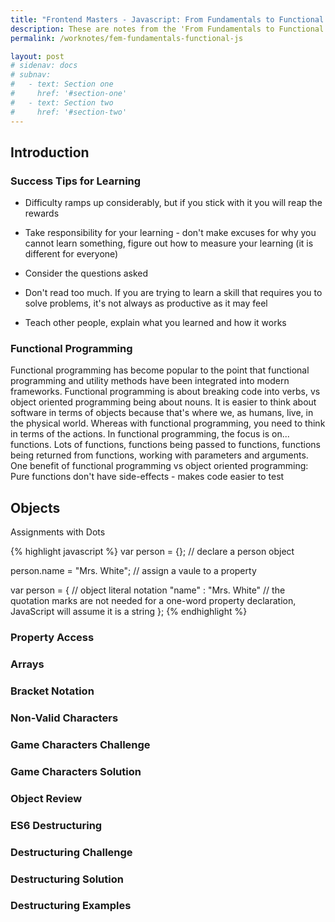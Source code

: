 ```yaml
---
title: "Frontend Masters - Javascript: From Fundamentals to Functional JS"
description: These are notes from the 'From Fundamentals to Functional JS' course on Frontend Masters.
permalink: /worknotes/fem-fundamentals-functional-js

layout: post
# sidenav: docs
# subnav:
#   - text: Section one
#     href: '#section-one'
#   - text: Section two
#     href: '#section-two'
---
```


## Introduction

### Success Tips for Learning

* Difficulty ramps up considerably, but if you stick with it you will reap the rewards

* Take responsibility for your learning - don't make excuses for why you cannot learn something, figure out how to measure your learning (it is different for everyone)

* Consider the questions asked

* Don't read too much. If you are trying to learn a skill that requires you to solve problems, it's not always as productive as it may feel

* Teach other people, explain what you learned and how it works

### Functional Programming

Functional programming has become popular to the point that functional programming and utility methods have been integrated into modern frameworks. Functional programming is about breaking code into verbs, vs object oriented programming being about nouns. It is easier to think about software in terms of objects because that's where we, as humans, live, in the physical world. Whereas with functional programming, you need to think in terms of the actions. In functional programming, the focus is on... functions. Lots of functions, functions being passed to functions, functions being returned from functions, working with parameters and arguments. One benefit of functional programming vs object oriented programming: Pure functions don't have side-effects - makes code easier to test

## Objects

Assignments with Dots

{% highlight javascript %}
var person = {}; // declare a person object

person.name = "Mrs. White"; // assign a vaule to a property

var person = { // object literal notation
    "name" : "Mrs. White" // the quotation marks are not needed for a one-word property declaration, JavaScript will assume it is a string
};
{% endhighlight %}



### Property Access

### Arrays

### Bracket Notation

### Non-Valid Characters

### Game Characters Challenge

### Game Characters Solution

### Object Review

### ES6 Destructuring

### Destructuring Challenge

### Destructuring Solution

### Destructuring Examples

